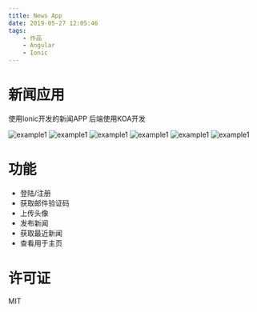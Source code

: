 ```yaml
---
title: News App
date: 2019-05-27 12:05:46
tags: 
    - 作品
    - Angular
    - Ionic
---
```


# 新闻应用

使用Ionic开发的新闻APP
后端使用KOA开发

<!-- more -->

<img src="renhongl.github.io/images/27.png" alt="example1"/>
<img src="renhongl.github.io/images/21.png" alt="example1"/>
<img src="renhongl.github.io/images/22.png" alt="example1"/>
<img src="renhongl.github.io/images/23.png" alt="example1"/>
<img src="renhongl.github.io/images/24.png" alt="example1"/>
<img src="renhongl.github.io/images/26.png" alt="example1"/>

# 功能

- 登陆/注册
- 获取邮件验证码
- 上传头像
- 发布新闻
- 获取最近新闻
- 查看用于主页

# 许可证

MIT




